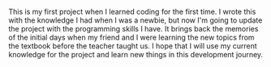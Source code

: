 This is my first project when I learned coding for the first time. I wrote this with the knowledge I had when I was a newbie, but now I'm going to update the project with the programming skills I have. It brings back the memories of the initial days when my friend and I were learning the new topics from the textbook before the teacher taught us. I hope that I will use my current knowledge for the project and learn new things in this development journey.